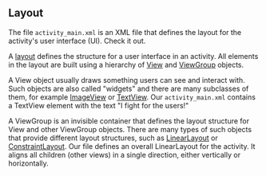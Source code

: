 Layout
------
The file `activity_main.xml` is an
XML file that defines the layout for the activity's user interface (UI). Check it
out.

A [layout](https://developer.android.com/guide/topics/ui/declaring-layout) defines the structure for a user interface in an activity. 
All elements in the layout are built using a hierarchy of [View](https://developer.android.com/reference/android/view/View) 
and [ViewGroup](https://developer.android.com/reference/android/view/ViewGroup) objects.

A View object usually draws something users can see and interact with.
Such objects are also called "widgets" and there are many subclasses of them, for example
[ImageView](https://developer.android.com/reference/android/widget/ImageView) or [TextView](https://developer.android.com/reference/android/widget/TextView).
Our `activity_main.xml` contains a TextView element with the text "I fight for the users!"

A ViewGroup is an invisible container that defines the layout structure for View and other 
ViewGroup objects.
There are many types of such objects that provide different layout structures, such as 
[LinearLayout](https://developer.android.com/reference/android/widget/LinearLayout) or 
[ConstraintLayout](https://developer.android.com/reference/androidx/constraintlayout/widget/ConstraintLayout).
Our file defines an overall LinearLayout for the activity. 
It aligns all children (other views) in a single direction, either vertically or horizontally. 
